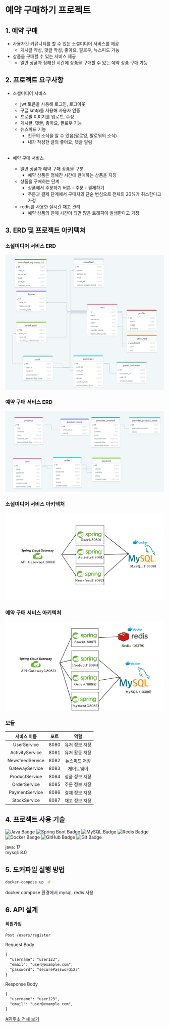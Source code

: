 # 예약 구매하기 프로젝트

## 1. 예약 구매

- 사용자간 커뮤니티를 할 수 있는 소셜미디어 서비스를 제공
    - 게시글 작성, 댓글 작성, 좋아요, 팔로우, 뉴스피드 가능
- 상품을 구매할 수 있는 서비스 제공
    - 일반 상품과 정해진 시간에 상품을 구매할 수 있는 예약 상품 구매 가능

## 2. 프로젝트 요구사항

- 소셜미디어 서비스
  - jwt 토큰을 사용해 로그인, 로그아웃
  - 구글 smtp를 사용해 사용자 인증
  - 프로필 이미지를 업로드, 수정
  - 게시글, 댓글, 좋아요, 팔로우 기능
  - 뉴스피드 기능
    - 친구의 소식을 알 수 있음(팔로잉, 팔로워의 소식)
    - 내가 작성한 글의 좋아요, 댓글 알림
    
  <br> 
- 예약 구매 서비스
  - 일반 상품과 예약 구매 상품을 구분
    - 예약 상품은 정해진 시간에 판매하는 상품을 지칭
  - 상품을 구매하는 단계
    - 상품에서 주문하기 버튼 - 주문 - 결제하기 
    - 주문과 결제 단계에서 구매자의 단순 변심으로 전체의 20%가 취소한다고 가정
  - redis를 사용한 실시간 재고 관리
    - 예약 상품의 판매 시간이 되면 먆은 트래픽이 발생한다고 가정

## 3. ERD 및 프로젝트 아키텍처
### 소셜미디어 서비스 ERD
![erd1](/images/erd1.png)

### 예약 구매 서비스 ERD
![erd2](/images/erd2.png)

### 소셜미디어 서비스 아키텍처
![erd1](/images/architecture1.png)

### 예약 구매 서비스 아키텍처
![erd1](/images/architecture2.png)

### 모듈
|     서비스 이름      |  포트  |    역할   |
|:---------------:|:----:|:-------:|
|   UserService   | 8080 | 유저 정보 저장 |
| ActivityService | 8081 | 유저 활동 저장 |
| NewsfeedService | 8082 | 뉴스피드 저장 |
| GatewayService  | 8083 |  게이트웨이  |
| ProductService  | 8084 | 상품 정보 저장 |
|  OrderService   | 8085 | 주문 정보 저장 |
| PaymentService  | 8086 | 결제 정보 저장 |
|  StockService   | 8087 | 재고 정보 저장 |

## 4. 프로젝트 사용 기술

![Java Badge](https://img.shields.io/badge/java-007396?style=for-the-badge&logo=java&logoColor=white)
![Spring Boot Badge](https://img.shields.io/badge/spring_boot-6DB33F?style=for-the-badge&logo=springboot&logoColor=white)
![MySQL Badge](https://img.shields.io/badge/mysql-4479A1?style=for-the-badge&logo=mysql&logoColor=white)
![Redis Badge](https://img.shields.io/badge/redis-DC382D?style=for-the-badge&logo=redis&logoColor=white)
![Docker Badge](https://img.shields.io/badge/docker-2496ED?style=for-the-badge&logo=docker&logoColor=white)
![GitHub Badge](https://img.shields.io/badge/github-181717?style=for-the-badge&logo=github&logoColor=white)
![Git Badge](https://img.shields.io/badge/git-F05032?style=for-the-badge&logo=git&logoColor=white)

java: 17<br>
mysql: 8.0


## 5. 도커파일 실행 방법

```bash
docker-compose up -d
```
docker compose 환경에서 mysql, redis 사용

## 6. API 설계
#### 회원가입
```http request
Post /users/register
```
Request Body
```http request
{
  "username": "user123",
  "email": "user@example.com",
  "password": "securePassword123"
}
```
Response Body
```http request
{
  "username": "user123",
  "email": "user@example.com",
}
```
[API주소 전체 보기](https://leejaeeun-portfolio.notion.site/API-238a416466824d669335d932cbfbb012?pvs=4)
